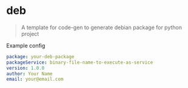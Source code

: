 # deb

> A template for code-gen to generate debian package for python project

Example config

```yaml
package: your-deb-package
packageService: binary-file-name-to-execute-as-service
version: 1.0.0
author: Your Name
email: your@email.com
```
